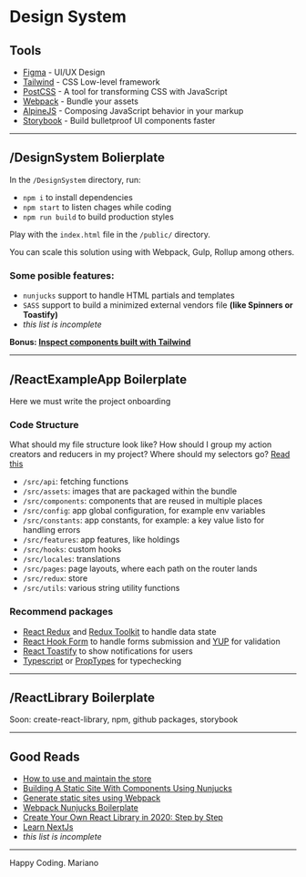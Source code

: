 # Design System

## Tools

- [Figma](https://www.figma.com/community/file/768809027799962739) - UI/UX Design
- [Tailwind](https://tailwindcss.com/) - CSS Low-level framework
- [PostCSS](https://postcss.org/) - A tool for transforming CSS with JavaScript
- [Webpack](https://webpack.js.org/) - Bundle your assets
- [AlpineJS](https://github.com/alpinejs/alpine) - Composing JavaScript behavior in your markup
- [Storybook](https://storybook.js.org/) - Build bulletproof UI components faster

---

## /DesignSystem Bolierplate

In the `/DesignSystem` directory, run:

- `npm i` to install dependencies
- `npm start` to listen chages while coding
- `npm run build` to build production styles

Play with the `index.html` file in the `/public/` directory.

You can scale this solution using with Webpack, Gulp, Rollup among others.

### Some posible features:

- `nunjucks` support to handle HTML partials and templates
- `SASS` support to build a minimized external vendors file **(like Spinners or Toastify)**
- _this list is incomplete_

**Bonus: [Inspect components built with Tailwind](https://tailwindcomponents.com/)**

---

## /ReactExampleApp Boilerplate

Here we must write the project onboarding

### Code Structure

What should my file structure look like? How should I group my action creators and reducers in my project? Where should my selectors go?
[Read this](https://redux.js.org/faq/code-structure#what-should-my-file-structure-look-like-how-should-i-group-my-action-creators-and-reducers-in-my-project-where-should-my-selectors-go)

- `/src/api`: fetching functions
- `/src/assets`: images that are packaged within the bundle
- `/src/components`: components that are reused in multiple places
- `/src/config`: app global configuration, for example env variables
- `/src/constants`: app constants, for example: a key value listo for handling errors
- `/src/features`: app features, like holdings
- `/src/hooks`: custom hooks
- `/src/locales`: translations
- `/src/pages`: page layouts, where each path on the router lands
- `/src/redux`: store
- `/src/utils`: various string utility functions

### Recommend packages

- [React Redux](https://react-redux.js.org/api/hooks) and [Redux Toolkit](https://redux-toolkit.js.org/api/createSlice) to handle data state
- [React Hook Form](https://react-hook-form.com/) to handle forms submission and [YUP](https://github.com/jquense/yup) for validation
- [React Toastify](https://github.com/fkhadra/react-toastify) to show notifications for users
- [Typescript](https://www.typescriptlang.org/) or [PropTypes](https://reactjs.org/docs/typechecking-with-proptypes.html) for typechecking

---

## /ReactLibrary Boilerplate

Soon: create-react-library, npm, github packages, storybook

---

## Good Reads

- [How to use and maintain the store](https://redux-toolkit.js.org/tutorials/basic-tutorial)
- [Building A Static Site With Components Using Nunjucks](https://www.smashingmagazine.com/2018/03/static-site-with-nunjucks/)
- [Generate static sites using Webpack](https://medium.com/@ivarprudnikov/static-website-multiple-html-pages-using-webpack-3bdb7accffad)
- [Webpack Nunjucks Boilerplate](https://github.com/kbytesys/webpack-nunjucks-boilerplate)
- [Create Your Own React Library in 2020: Step by Step](https://levelup.gitconnected.com/create-your-own-react-library-in-2020-step-by-step-7c39eb1b2d7b)
- [Learn NextJs](https://nextjs.org/learn/basics/create-nextjs-app)
- _this list is incomplete_

---

Happy Coding.
Mariano

